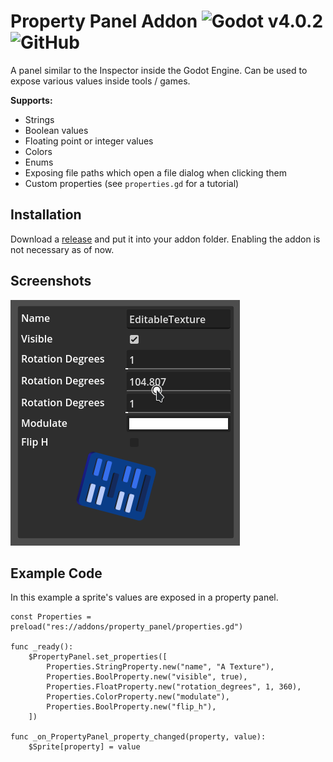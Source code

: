 # Property Panel Addon ![Godot v4.0.2](https://img.shields.io/badge/Godot-v4.0.2-%23478cbf) ![GitHub](https://img.shields.io/github/license/Jummit/property-panel)

A panel similar to the Inspector inside the Godot Engine. Can be used to expose various values inside tools / games.

**Supports:**

* Strings
* Boolean values
* Floating point or integer values
* Colors
* Enums
* Exposing file paths which open a file dialog when clicking them
* Custom properties (see `properties.gd` for a tutorial)

## Installation

Download a [release](https://github.com/Jummit/property-panel/releases) and put it into your addon folder. Enabling the addon is not necessary as of now.

## Screenshots

![screenshot](screenshots/screenshot.png)

## Example Code

In this example a sprite's values are exposed in a property panel.

```gdscript
const Properties = preload("res://addons/property_panel/properties.gd")

func _ready():
	$PropertyPanel.set_properties([
		Properties.StringProperty.new("name", "A Texture"),
		Properties.BoolProperty.new("visible", true),
		Properties.FloatProperty.new("rotation_degrees", 1, 360),
		Properties.ColorProperty.new("modulate"),
		Properties.BoolProperty.new("flip_h"),
	])

func _on_PropertyPanel_property_changed(property, value):
	$Sprite[property] = value
```

